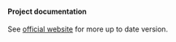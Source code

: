 #### Project documentation

See [official website](https://pacak.github.io/bpaf/bpaf/_documentation/index.html) for more up to date version.
